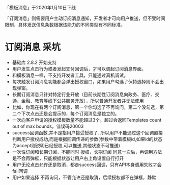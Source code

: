 
「模板消息」于2020年1月10日下线

「订阅消息」则需要用户主动订阅消息通知，开发者才可向用户推送，但不受时间限制，具体发送信息条数根据该能力的不同类型有不同标准。

# 订阅消息 采坑

 - 基础库 2.8.2 开始支持
 - 用户发生点击行为或者发起支付回调后，才可以调起订阅消息界面。
 - 和模板消息一样，不支持开发者工具，只能通过真机调试。
 - 每次触发订阅消息功能都会弹出授权窗口，如果用户勾选了保持选择则不会出现弹窗。
 - 长期订阅消息只针对特定行业开放（目前长期性订阅消息向政务、医疗、交通、金融、教育等线下公共服务开放），所以普通开发者并无法使用
 - 比如，你现在有两个订阅消息，第一个你勾选了不再询问，第二个没勾选，第二个下次点击还是会提示的，每个订阅消息是独立的。
 - 一次向客户申请的授权模板数量不能超过3个。超过会返回Templates count out of max bounds，错误码20003
 - success回调函数,并不是指用户接受授权了. 所以用户不能通过这个回调直接判断用户授权成功,而是根据回调传递的参数(参数中带着模板id,如果id的状态为accept则说明已经授权,可以推送,其他状态不可推送)
 - 一次性订阅和长期订阅，不能同时 授权，长期订阅 同意一次后，再调用方法是不会再弹框，只能根据状态让用户右上角设置自行打开
 - 用户无论点击允许还是取消，都走success回调，只有API本身调用失败才会fail回调
 - 用户如果选择 不再询问，不管允许还是取消，后续授权都不在弹框，静默